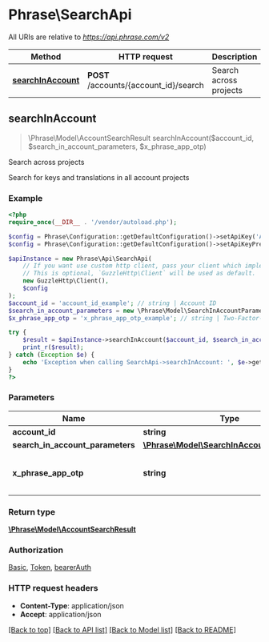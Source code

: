 # Phrase\SearchApi

All URIs are relative to *https://api.phrase.com/v2*

Method | HTTP request | Description
------------- | ------------- | -------------
[**searchInAccount**](SearchApi.md#searchInAccount) | **POST** /accounts/{account_id}/search | Search across projects



## searchInAccount

> \Phrase\Model\AccountSearchResult searchInAccount($account_id, $search_in_account_parameters, $x_phrase_app_otp)

Search across projects

Search for keys and translations in all account projects

### Example

```php
<?php
require_once(__DIR__ . '/vendor/autoload.php');

$config = Phrase\Configuration::getDefaultConfiguration()->setApiKey('Authorization', 'YOUR_API_KEY');
$config = Phrase\Configuration::getDefaultConfiguration()->setApiKeyPrefix('Authorization', 'token');

$apiInstance = new Phrase\Api\SearchApi(
    // If you want use custom http client, pass your client which implements `GuzzleHttp\ClientInterface`.
    // This is optional, `GuzzleHttp\Client` will be used as default.
    new GuzzleHttp\Client(),
    $config
);
$account_id = 'account_id_example'; // string | Account ID
$search_in_account_parameters = new \Phrase\Model\SearchInAccountParameters(); // \Phrase\Model\SearchInAccountParameters | 
$x_phrase_app_otp = 'x_phrase_app_otp_example'; // string | Two-Factor-Authentication token (optional)

try {
    $result = $apiInstance->searchInAccount($account_id, $search_in_account_parameters, $x_phrase_app_otp);
    print_r($result);
} catch (Exception $e) {
    echo 'Exception when calling SearchApi->searchInAccount: ', $e->getMessage(), PHP_EOL;
}
?>
```

### Parameters


Name | Type | Description  | Notes
------------- | ------------- | ------------- | -------------
 **account_id** | **string**| Account ID |
 **search_in_account_parameters** | [**\Phrase\Model\SearchInAccountParameters**](../Model/SearchInAccountParameters.md)|  |
 **x_phrase_app_otp** | **string**| Two-Factor-Authentication token (optional) | [optional]

### Return type

[**\Phrase\Model\AccountSearchResult**](../Model/AccountSearchResult.md)

### Authorization

[Basic](../../README.md#Basic), [Token](../../README.md#Token), [bearerAuth](../../README.md#bearerAuth)

### HTTP request headers

- **Content-Type**: application/json
- **Accept**: application/json

[[Back to top]](#) [[Back to API list]](../../README.md#documentation-for-api-endpoints)
[[Back to Model list]](../../README.md#documentation-for-models)
[[Back to README]](../../README.md)

